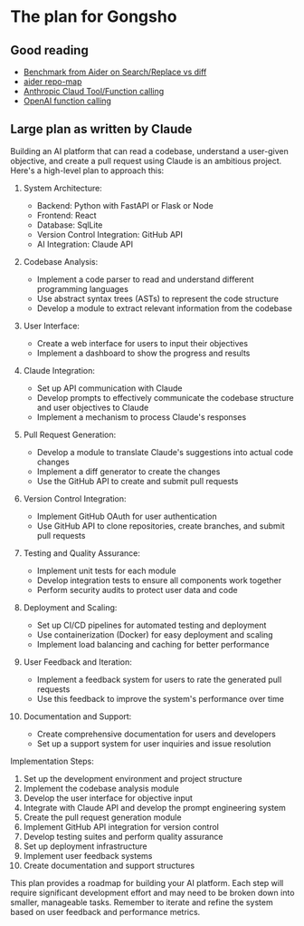 # The plan for Gongsho

## Good reading

- [Benchmark from Aider on Search/Replace vs diff](https://aider.chat/docs/benchmarks.html)
- [aider repo-map](https://github.com/jxnl/aider/blob/main/aider/repo_map.py)
- [Anthropic Claud Tool/Function calling](https://docs.anthropic.com/en/docs/tools/tool-calling)
- [OpenAI function calling](https://platform.openai.com/docs/guides/function-calling)

## Large plan as written by Claude

Building an AI platform that can read a codebase, understand a user-given objective, and create a pull request using Claude is an ambitious project. Here's a high-level plan to approach this:

1. System Architecture:

   - Backend: Python with FastAPI or Flask or Node
   - Frontend: React
   - Database: SqlLite
   - Version Control Integration: GitHub API
   - AI Integration: Claude API

2. Codebase Analysis:

   - Implement a code parser to read and understand different programming languages
   - Use abstract syntax trees (ASTs) to represent the code structure
   - Develop a module to extract relevant information from the codebase

3. User Interface:

   - Create a web interface for users to input their objectives
   - Implement a dashboard to show the progress and results

4. Claude Integration:

   - Set up API communication with Claude
   - Develop prompts to effectively communicate the codebase structure and user objectives to Claude
   - Implement a mechanism to process Claude's responses

5. Pull Request Generation:

   - Develop a module to translate Claude's suggestions into actual code changes
   - Implement a diff generator to create the changes
   - Use the GitHub API to create and submit pull requests

6. Version Control Integration:

   - Implement GitHub OAuth for user authentication
   - Use GitHub API to clone repositories, create branches, and submit pull requests

7. Testing and Quality Assurance:

   - Implement unit tests for each module
   - Develop integration tests to ensure all components work together
   - Perform security audits to protect user data and code

8. Deployment and Scaling:

   - Set up CI/CD pipelines for automated testing and deployment
   - Use containerization (Docker) for easy deployment and scaling
   - Implement load balancing and caching for better performance

9. User Feedback and Iteration:

   - Implement a feedback system for users to rate the generated pull requests
   - Use this feedback to improve the system's performance over time

10. Documentation and Support:
    - Create comprehensive documentation for users and developers
    - Set up a support system for user inquiries and issue resolution

Implementation Steps:

1. Set up the development environment and project structure
2. Implement the codebase analysis module
3. Develop the user interface for objective input
4. Integrate with Claude API and develop the prompt engineering system
5. Create the pull request generation module
6. Implement GitHub API integration for version control
7. Develop testing suites and perform quality assurance
8. Set up deployment infrastructure
9. Implement user feedback systems
10. Create documentation and support structures

This plan provides a roadmap for building your AI platform. Each step will require significant development effort and may need to be broken down into smaller, manageable tasks. Remember to iterate and refine the system based on user feedback and performance metrics.
